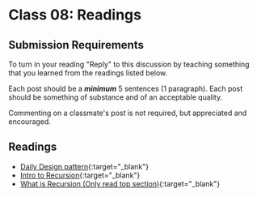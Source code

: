 # Class 08: Readings

## Submission Requirements

To turn in your reading "Reply" to this discussion by teaching something that you learned from the 
readings listed below.

Each post should be a ***minimum*** 5 sentences (1 paragraph). Each post should be something of substance and 
of an acceptable quality. 

Commenting on a classmate's post is not required, but appreciated and encouraged.


## Readings
- [Daily Design pattern](https://www.exceptionnotfound.net/introducing-the-daily-design-pattern/){:target="_blank"} 
- [Intro to Recursion](https://levelup.gitconnected.com/introduction-to-recursion-7848231b0d1b){:target="_blank"}
- [What is Recursion (Only read top section)](https://www.topcoder.com/community/competitive-programming/tutorials/an-introduction-to-recursion-part-1/){:target="_blank"}

